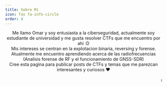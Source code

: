 ```yaml
---
title: Sobre Mí 
icon: fas fa-info-circle
order: 4
---
```


<center> Me llamo Omar y soy entusiasta a la ciberseguridad, actualmente soy estudiante de universidad y me gusta resolver CTFs que me encuentro por ahi :D</center>

<center> Mis intereses se centran en la explotacion binaria, reversing y forense.</center>

<center>Atualmente me encuentro aprendiendo acerca de las radiofrecuencias (Analisis forense de RF y el funcionamiento de GNSS-SDR)<center>

<center>Cree esta pagina para publicar posts de CTFs y temas que me parezcan interesantes y curiosos ❤ </center>
<br>
<marquee>nya</marquee>